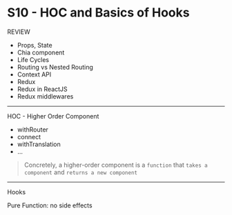 # S10 - HOC and Basics of Hooks

REVIEW

- Props, State
- Chia component 
- Life Cycles
- Routing vs Nested Routing
- Context API
- Redux 
- Redux in ReactJS 
- Redux middlewares

---

HOC - Higher Order Component

- withRouter
- connect
- withTranslation
- ...

> Concretely, a higher-order component is a `function` that `takes a component` and `returns a new component`

---

Hooks

Pure Function: no side effects